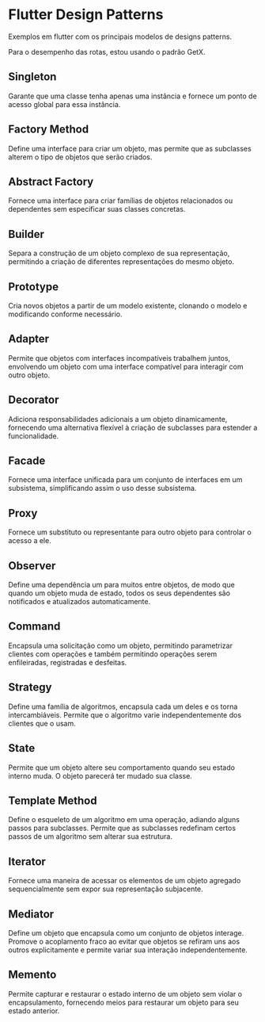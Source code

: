 # Flutter Design Patterns
 Exemplos em flutter com os principais modelos de designs patterns.
 
 Para o desempenho das rotas, estou usando o padrão GetX.

## Singleton 
Garante que uma classe tenha apenas uma instância e fornece um ponto de acesso global para essa instância.

## Factory Method
Define uma interface para criar um objeto, mas permite que as subclasses alterem o tipo de objetos que serão criados.

## Abstract Factory
Fornece uma interface para criar famílias de objetos relacionados ou dependentes sem especificar suas classes concretas.

## Builder
Separa a construção de um objeto complexo de sua representação, permitindo a criação de diferentes representações do mesmo objeto.

## Prototype
Cria novos objetos a partir de um modelo existente, clonando o modelo e modificando conforme necessário.

## Adapter
Permite que objetos com interfaces incompatíveis trabalhem juntos, envolvendo um objeto com uma interface compatível para interagir com outro objeto.

## Decorator
Adiciona responsabilidades adicionais a um objeto dinamicamente, fornecendo uma alternativa flexível à criação de subclasses para estender a funcionalidade.

## Facade
Fornece uma interface unificada para um conjunto de interfaces em um subsistema, simplificando assim o uso desse subsistema.

## Proxy
Fornece um substituto ou representante para outro objeto para controlar o acesso a ele.

## Observer
Define uma dependência um para muitos entre objetos, de modo que quando um objeto muda de estado, todos os seus dependentes são notificados e atualizados automaticamente.

## Command
Encapsula uma solicitação como um objeto, permitindo parametrizar clientes com operações e também permitindo operações serem enfileiradas, registradas e desfeitas.

## Strategy
Define uma família de algoritmos, encapsula cada um deles e os torna intercambiáveis. Permite que o algoritmo varie independentemente dos clientes que o usam.

## State
Permite que um objeto altere seu comportamento quando seu estado interno muda. O objeto parecerá ter mudado sua classe.

## Template Method
Define o esqueleto de um algoritmo em uma operação, adiando alguns passos para subclasses. Permite que as subclasses redefinam certos passos de um algoritmo sem alterar sua estrutura.

## Iterator
Fornece uma maneira de acessar os elementos de um objeto agregado sequencialmente sem expor sua representação subjacente.

## Mediator
Define um objeto que encapsula como um conjunto de objetos interage. Promove o acoplamento fraco ao evitar que objetos se refiram uns aos outros explicitamente e permite variar sua interação independentemente.

## Memento
Permite capturar e restaurar o estado interno de um objeto sem violar o encapsulamento, fornecendo meios para restaurar um objeto para seu estado anterior.
